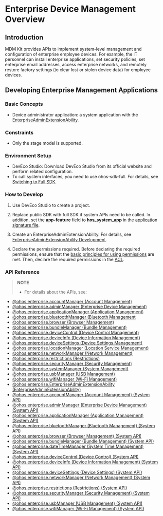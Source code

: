 # Enterprise Device Management Overview

## Introduction
MDM Kit provides APIs to implement system-level management and configuration of enterprise employee devices. For example, the IT personnel can install enterprise applications, set security policies, set enterprise email addresses, access enterprise networks, and remotely restore factory settings (to clear lost or stolen device data) for employee devices.

## Developing Enterprise Management Applications

### Basic Concepts
- Device administrator application: <!--RP1-->a system application with the [EnterpriseAdminExtensionAbility](enterprise-extensionAbility.md)<!--RP1End-->.

### Constraints
- Only the stage model is supported.

### Environment Setup
- DevEco Studio: Download DevEco Studio from its official website and perform related configuration.<!--Del-->
- To call system interfaces, you need to use ohos-sdk-full. For details, see [Switching to Full SDK](../faqs/full-sdk-switch-guide.md).<!--DelEnd-->

### How to Develop

1. Use DevEco Studio to create a project.<!--Del-->

2. Replace public SDK with full SDK if system APIs need to be called. In addition, set the **app-feature** field to **hos_system_app** in the [application signature file](../security/AccessToken/determine-application-mode.md#requesting-permissions-for-system_basic-applications).<!--DelEnd-->

3. Create an EnterpriseAdminExtensionAbility. For details, see <!--RP1-->[EnterpriseAdminExtensionAbility Development](enterprise-extensionAbility.md)<!--RP1End-->.

4. Declare the permissions required. Before declaring the required permissions, ensure that the [basic principles for using permissions](../security/AccessToken/app-permission-mgmt-overview.md#basic-principles-for-using-permissions) are met. Then, declare the required permissions in the [ACL](../security/AccessToken/declare-permissions-in-acl.md).

### API Reference

> **NOTE**
>
> - For details about the APIs, see:
- [@ohos.enterprise.accountManager (Account Management)](../reference/apis-mdm-kit/js-apis-enterprise-accountManager.md)
- [@ohos.enterprise.adminManager (Enterprise Device Management)](../reference/apis-mdm-kit/js-apis-enterprise-adminManager.md)
- [@ohos.enterprise.applicationManager (Application Management)](../reference/apis-mdm-kit/js-apis-enterprise-applicationManager.md)
- [@ohos.enterprise.bluetoothManager (Bluetooth Management](../reference/apis-mdm-kit/js-apis-enterprise-bluetoothManager.md)
- [@ohos.enterprise.browser (Browser Management)](../reference/apis-mdm-kit/js-apis-enterprise-browser.md)
- [@ohos.enterprise.bundleManager (Bundle Management)](../reference/apis-mdm-kit/js-apis-enterprise-bundleManager.md)
- [@ohos.enterprise.deviceControl (Device Control Management)](../reference/apis-mdm-kit/js-apis-enterprise-deviceControl.md)
- [@ohos.enterprise.deviceInfo (Device Information Management)](../reference/apis-mdm-kit/js-apis-enterprise-deviceInfo.md)
- [@ohos.enterprise.deviceSettings (Device Settings Management)](../reference/apis-mdm-kit/js-apis-enterprise-deviceSettings.md)
- [@ohos.enterprise.locationManager (Location Service Management)](../reference/apis-mdm-kit/js-apis-enterprise-locationManager.md)
- [@ohos.enterprise.networkManager (Network Management)](../reference/apis-mdm-kit/js-apis-enterprise-networkManager.md)
- [@ohos.enterprise.restrictions (Restrictions)](../reference/apis-mdm-kit/js-apis-enterprise-restrictions.md)
- [@ohos.enterprise.securityManager (Security Management)](../reference/apis-mdm-kit/js-apis-enterprise-securityManager.md)
- [@ohos.enterprise.systemManager (System Management)](../reference/apis-mdm-kit/js-apis-enterprise-systemManager.md)
- [@ohos.enterprise.usbManager (USB Management)](../reference/apis-mdm-kit/js-apis-enterprise-usbManager.md)
- [@ohos.enterprise.wifiManager (Wi-Fi Management)](../reference/apis-mdm-kit/js-apis-enterprise-wifiManager.md)
- [@ohos.enterprise.EnterpriseAdminExtensionAbility (EnterpriseAdminExtensionAbility)](../reference/apis-mdm-kit/js-apis-EnterpriseAdminExtensionAbility.md)<!--Del-->
- [@ohos.enterprise.accountManager (Account Management) (System API)](../reference/apis-mdm-kit/js-apis-enterprise-accountManager-sys.md)
- [@ohos.enterprise.adminManager (Enterprise Device Management) (System API)](../reference/apis-mdm-kit/js-apis-enterprise-adminManager-sys.md)
- [@ohos.enterprise.applicationManager (Application Management) (System API)](../reference/apis-mdm-kit/js-apis-enterprise-applicationManager-sys.md)
- [@ohos.enterprise.bluetoothManager (Bluetooth Management) (System API)](../reference/apis-mdm-kit/js-apis-enterprise-bluetoothManager-sys.md)
- [@ohos.enterprise.browser (Browser Management) (System API)](../reference/apis-mdm-kit/js-apis-enterprise-browser-sys.md)
- [@ohos.enterprise.bundleManager (Bundle Management) (System API)](../reference/apis-mdm-kit/js-apis-enterprise-bundleManager-sys.md)
- [@ohos.enterprise.dateTimeManager (System Time Management) (System API)](../reference/apis-mdm-kit/js-apis-enterprise-dateTimeManager-sys.md)
- [@ohos.enterprise.deviceControl (Device Control) (System API)](../reference/apis-mdm-kit/js-apis-enterprise-deviceControl-sys.md)
- [@ohos.enterprise.deviceInfo (Device Information Management) (System API)](../reference/apis-mdm-kit/js-apis-enterprise-deviceInfo-sys.md)
- [@ohos.enterprise.deviceSettings (Device Settings) (System API)](../reference/apis-mdm-kit/js-apis-enterprise-deviceSettings-sys.md)
- [@ohos.enterprise.networkManager (Network Management) (System API)](../reference/apis-mdm-kit/js-apis-enterprise-networkManager-sys.md)
- [@ohos.enterprise.restrictions (Restrictions) (System API)](../reference/apis-mdm-kit/js-apis-enterprise-restrictions-sys.md)
- [@ohos.enterprise.securityManager (Security Management) (System API)](../reference/apis-mdm-kit/js-apis-enterprise-securityManager-sys.md)
- [@ohos.enterprise.usbManager (USB Management) (System API)](../reference/apis-mdm-kit/js-apis-enterprise-usbManager-sys.md)
- [@ohos.enterprise.wifiManager (Wi-Fi Management) (System API)](../reference/apis-mdm-kit/js-apis-enterprise-wifiManager-sys.md)<!--DelEnd-->
